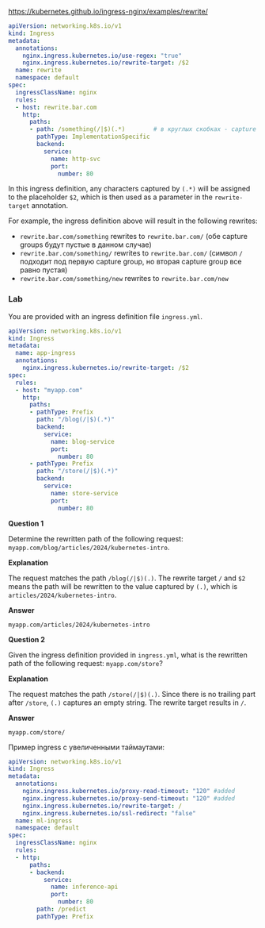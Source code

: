 https://kubernetes.github.io/ingress-nginx/examples/rewrite/

```yaml
apiVersion: networking.k8s.io/v1
kind: Ingress
metadata:
  annotations:
    nginx.ingress.kubernetes.io/use-regex: "true"
    nginx.ingress.kubernetes.io/rewrite-target: /$2
  name: rewrite
  namespace: default
spec:
  ingressClassName: nginx
  rules:
  - host: rewrite.bar.com
    http:
      paths:
      - path: /something(/|$)(.*)        # в круглых скобках - capture groups
        pathType: ImplementationSpecific
        backend:
          service:
            name: http-svc
            port:
              number: 80
```

In this ingress definition, any characters captured by `(.*)` will be assigned to the placeholder `$2`, which is then used as a parameter in the `rewrite-target` annotation.

For example, the ingress definition above will result in the following rewrites:

- `rewrite.bar.com/something` rewrites to `rewrite.bar.com/` (обе capture groups будут пустые в данном случае)
- `rewrite.bar.com/something/` rewrites to `rewrite.bar.com/` (символ `/` подходит под первую capture group, но вторая capture group все равно пустая)
- `rewrite.bar.com/something/new` rewrites to `rewrite.bar.com/new`

### Lab

You are provided with an ingress definition file `ingress.yml`.

```yaml
apiVersion: networking.k8s.io/v1
kind: Ingress
metadata:
  name: app-ingress
  annotations:
    nginx.ingress.kubernetes.io/rewrite-target: /$2
spec:
  rules:
  - host: "myapp.com"
    http:
      paths:
      - pathType: Prefix
        path: "/blog(/|$)(.*)"
        backend:
          service:
            name: blog-service
            port:
              number: 80
      - pathType: Prefix
        path: "/store(/|$)(.*)"
        backend:
          service:
            name: store-service
            port:
              number: 80
```

**Question 1**

Determine the rewritten path of the following request: `myapp.com/blog/articles/2024/kubernetes-intro`.

**Explanation**

The request matches the path `/blog(/|$)(.)`. The rewrite target `/` and `$2` means the path will be rewritten to the value captured by `(.)`, which is `articles/2024/kubernetes-intro`.

**Answer**

`myapp.com/articles/2024/kubernetes-intro`

**Question 2**

Given the ingress definition provided in `ingress.yml`, what is the rewritten path of the following request: `myapp.com/store`?

**Explanation**

The request matches the path `/store(/|$)(.)`. Since there is no trailing part after `/store`, `(.)` captures an empty string. The rewrite target results in `/`.

**Answer**

`myapp.com/store/`

Пример ingress с увеличенными таймаутами:

```yaml
apiVersion: networking.k8s.io/v1
kind: Ingress
metadata:
  annotations:
    nginx.ingress.kubernetes.io/proxy-read-timeout: "120" #added
    nginx.ingress.kubernetes.io/proxy-send-timeout: "120" #added
    nginx.ingress.kubernetes.io/rewrite-target: /
    nginx.ingress.kubernetes.io/ssl-redirect: "false"
  name: ml-ingress
  namespace: default
spec:
  ingressClassName: nginx
  rules:
  - http:
      paths:
      - backend:
          service:
            name: inference-api
            port:
              number: 80
        path: /predict
        pathType: Prefix
```